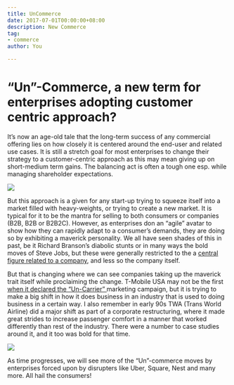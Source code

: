 ```yaml
---
title: UnCommerce
date: 2017-07-01T00:00:00+08:00
description: New Commerce
tag:
- commerce
author: You

---
```

# “Un”-Commerce, a new term for enterprises adopting customer centric approach?

It’s now an age-old tale that the long-term success of any commercial offering lies on how closely it is centered around the end-user and related use cases. It is still a stretch goal for most enterprises to change their strategy to a customer-centric approach as this may mean giving up on short-medium term gains. The balancing act is often a tough one esp. while managing shareholder expectations.

![](/images/0_nr1qchx2l8euibos.jpeg)

But this approach is a given for any start-up trying to squeeze itself into a market filled with heavy-weights, or trying to create a new market. It is typical for it to be the mantra for selling to both consumers or companies (B2B, B2B or B2B2C). However, as enterprises don an “agile” avatar to show how they can rapidly adapt to a consumer’s demands, they are doing so by exhibiting a maverick personality. We all have seen shades of this in past, be it Richard Branson’s diabolic stunts or in many ways the bold moves of Steve Jobs, but these were generally restricted to the a [central figure related to a company](http://www.fastcompany.com/3001535/maverick-your-company-genius-or-jerk), and less so the company itself.

But that is changing where we can see companies taking up the maverick trait itself while proclaiming the change. T-Mobile USA may not be the first [when it declared the “Un-Carrier” ](http://www.theverge.com/mobile/2013/3/26/4149204/tmobile-new-direction-no-contracts-lte-uncarrier)marketing campaign, but it is trying to make a big shift in how it does business in an industry that is used to doing business in a certain way. I also remember in early 90s TWA (Trans World Airline) did a major shift as part of a corporate restructuring, where it made great strides to increase passenger comfort in a manner that worked differently than rest of the industry. There were a number to case studies around it, and it too was bold for that time.

![](/images/0_7owhpdxcws2-h0mb.jpeg)

As time progresses, we will see more of the “Un”-commerce moves by enterprises forced upon by disrupters like Uber, Square, Nest and many more. All hail the consumers!